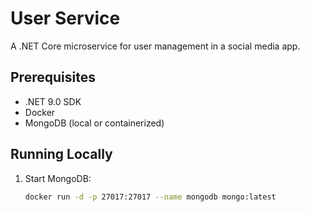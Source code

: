 # User Service

A .NET Core microservice for user management in a social media app.

## Prerequisites
- .NET 9.0 SDK
- Docker
- MongoDB (local or containerized)

## Running Locally
1. Start MongoDB:
   ```bash
   docker run -d -p 27017:27017 --name mongodb mongo:latest